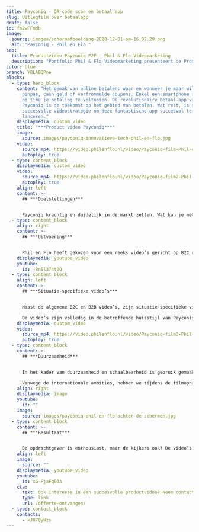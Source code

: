 ```yaml
---
title: Payconiq - QR-code scan en betaal app
slug: Uitlegfilm over betaalapp
draft: false
id: fm2wFFmdb
image:
  source: images/schermafbeelding-2020-12-01-om-16.02.29.png
  alt: "Payconiq - Phil en Flo "
seo:
  title: Productvideo Payconiq P2P - Phil & Flo Videomarketing
  description: "Portfolio Phil & Flo Videomarketing presenteert de Productvideo Payconiq P2P: Your new pay to pay. Pay fast, pay easy, Payconiq"
color: blue
branch: YBLABQPne
blocks:
  - type: hero_block
    content: "Het gemak van online betalen: waar en wanneer je maar wilt. Geen
      pinpas, cash geld of verfrommelde coupons. Enkel een smartphone om binnen
      no time je betaling te voltooien. De revolutionaire betaal-app van
      Payconiq is de toekomst op het gebied van betalen. Wat rest, is een
      succesvolle videostrategie om deze fantastische app succesvol te
      lanceren."
    displaymedia: custom_video
    title: "***Product video Payconiq***"
    image:
      source: images/payconiq-innovatieve-tech-phil-en-flo.jpg
    video:
      source_mp4: https://video.philenflo.nl/video/Payconiq-film-Phil-en-Flo.mp4
      autoplay: true
  - type: content_block
    displaymedia: custom_video
    video:
      source_mp4: https://video.philenflo.nl/video/Payconiq-film2-Phil-en-Flo.mp4
      autoplay: true
    align: left
    content: >-
      ## ***Doelstellingen***


      Payconiq krachtig en duidelijk in de markt zetten. Wat kan je met de betaal-app, hoe compleet zijn de bijbehorende functies en wat maakt het betalen ermee zo ontzettend eenvoudig? Genoeg vragen om te beantwoorden. Het uiteindelijk doel? Dat iedereen gebruik gaat maken van deze app en zich nooit meer over betalingen hoeft te bekommeren.
  - type: content_block
    align: right
    content: >-
      ## ***Uitvoering***


      Phil en Flo heeft gekozen voor een reeks video’s gericht op B2C en B2B. Elke video heeft de maximale lengte van 1:29 minuut. De kracht van een korte video zit in de vergrote kans waarop de kijker de video tot het einde uit kijkt. Ontzettend belangrijk, want ‘vroege afhakers’ lopen de gewenste call to action mis aan het einde van de video.
    displaymedia: youtube_video
    youtube:
      id: -8n5l374t2Q
  - type: content_block
    align: left
    content: >-
      ## ***Situatie-specifieke video’s***


      Naast de algemene B2C en B2B video’s, zijn situatie-specifieke video’s opgenomen. Hierin presenteren we het gemak van de betaal-app onder verschillende omstandigheden. Bijvoorbeeld vanuit je bed online het winkelmandje afrekenen, in een restaurant de rekening delen of gewoon op de bank je concerttickets aankoop bevestigen met één simpele vingerafdruk.

      De video’s zijn volledig in de betreffende huisstijl van Payconiq opgeleverd, zodat de videocontent naadloos aansluit bij alle andere huisstijldragers.
    displaymedia: custom_video
    video:
      source_mp4: https://video.philenflo.nl/video/Payconiq-film3-Phil-en-Flo.mp4
      autoplay: true
  - type: content_block
    content: >-
      ## ***Duurzaamheid***


      In het kader van duurzaamheid en schaalbaarheid is gebruik gemaakt van een voice-over. Dit zorgt ervoor dat de films van nieuwe voice-overs in andere talen kunnen worden voorzien, zonder dat er opnieuw gefilmd moet worden, omdat acteurs in beeld praten. Handig, want Payqonic heeft grote plannen. Ook buiten de Nederlandse grenzen!

      Vanwege de internationale ambities, hebben we tijdens de filmopnames niet de applicatie maar een groen scherm gefilmd. Onze animatie-specialisten hebben hierdoor de mogelijkheid om de schermen naar wens in te vullen en op een later moment aan te passen. Bijvoorbeeld om de teksten in het scherm te vertalen van het Nederlands naar het Engels.
    align: right
    displaymedia: image
    youtube:
      id: ""
    image:
      source: images/payconiq-phil-en-flo-achter-de-schermen.jpg
  - type: content_block
    content: >-
      ## ***Resultaat***


      De opdrachtgever is enthousiast, maar de kijkers ook! De video’s vormen samen een uitstekende basis om in te zetten voor promotiedoeleinden via kanalen als de website, YouTube en andere social media. Inmiddels staat de teller op meer dan 500.000 app-downloads. Heb jij Payconiq al op je telefoon geïnstalleerd?
    align: left
    image:
      source: ""
    displaymedia: youtube_video
    youtube:
      id: xG-FjaFq03A
    cta:
      text: Ook interesse in een succesvolle productvideo? Neem contact op.
      type: link
      url: /offerte-ontvangen/
  - type: contact_block
    contacts:
      - kJ07QyNzs
---
```

